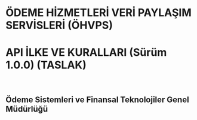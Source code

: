 #  ÖDEME HİZMETLERİ VERİ PAYLAŞIM SERVİSLERİ (ÖHVPS) 

# API İLKE VE KURALLARI (Sürüm 1.0.0) (TASLAK) <br> <br>

## Ödeme Sistemleri ve Finansal Teknolojiler Genel Müdürlüğü  <br>





